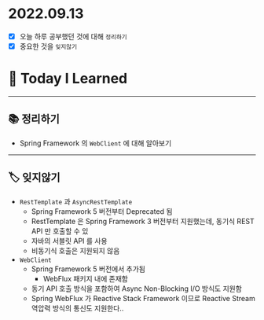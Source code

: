 # 2022.09.13

- [x]  오늘 하루 공부했던 것에 대해 `정리하기`
- [x]  중요한 것을 `잊지않기`

# 🚩 Today I Learned

---

## 📚 정리하기

- Spring Framework 의 `WebClient` 에 대해 알아보기

---

## 🏷 잊지않기

- `RestTemplate` 과 `AsyncRestTemplate`
    - Spring Framework 5 버전부터 Deprecated 됨
    - RestTemplate 은 Spring Framework 3 버전부터 지원했는데, 동기식 REST API 만 호출할 수 있
    - 자바의 서블릿 API 를 사용
    - 비동기식 호출은 지원되지 않음
- `WebClient`
    - Spring Framework 5 버전에서 추가됨
        - WebFlux 패키지 내에 존재함
    - 동기 API 호출 방식을 포함하여 Async Non-Blocking I/O 방식도 지원함
    - Spring WebFlux 가 Reactive Stack Framework 이므로 Reactive Stream 역압력 방식의 통신도 지원한다..
